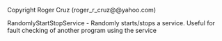 Copyright Roger Cruz (roger_r_cruz@@yahoo.com)

RandomlyStartStopService - Randomly starts/stops a service.  Useful for fault checking of another program using the service